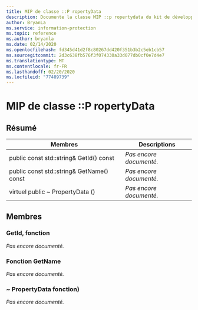 ```yaml
---
title: MIP de classe ::P ropertyData
description: Documente la classe MIP ::p ropertydata du kit de développement logiciel (SDK) Microsoft Information Protection (MIP).
author: BryanLa
ms.service: information-protection
ms.topic: reference
ms.author: bryanla
ms.date: 02/14/2020
ms.openlocfilehash: fd345d41d2f8c80267dd420f351b3b2c5eb1cb57
ms.sourcegitcommit: 2d3c638fb576f3f074330a33d077db0cf0e7d4e7
ms.translationtype: MT
ms.contentlocale: fr-FR
ms.lasthandoff: 02/20/2020
ms.locfileid: "77489739"
---
```

# <a name="class-mippropertydata"></a>MIP de classe ::P ropertyData 
  
## <a name="summary"></a>Résumé
 Membres                        | Descriptions                                
--------------------------------|---------------------------------------------
public const std::string& GetId() const  | _Pas encore documenté._
public const std::string& GetName() const  | _Pas encore documenté._
virtuel public ~ PropertyData ()  | _Pas encore documenté._
  
## <a name="members"></a>Membres
  
### <a name="getid-function"></a>GetId, fonction
_Pas encore documenté._

  
### <a name="getname-function"></a>Fonction GetName
_Pas encore documenté._

  
### <a name="propertydata-function"></a>~ PropertyData fonction)
_Pas encore documenté._
